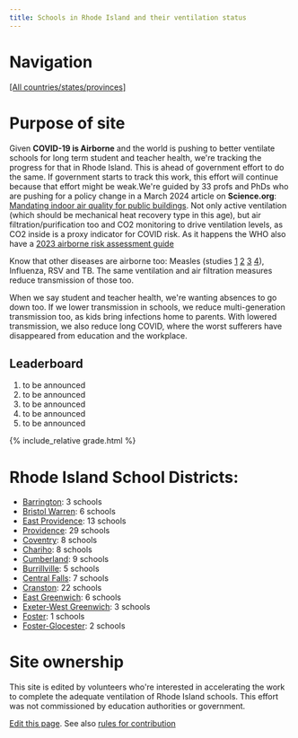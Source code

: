 ```yaml
---
title: Schools in Rhode Island and their ventilation status
---
```


# Navigation

[[All countries/states/provinces]](..)

# Purpose of site

Given **COVID-19 is Airborne** and the world is pushing to better ventilate schools for long term student and teacher health, we're tracking the progress for that in Rhode Island. This is ahead of government effort to do the same. If government starts to track this work, this effort will continue because that effort might be weak.We're guided by 33 profs and PhDs who are pushing for a policy change in a March 2024 article on **Science.org**: [Mandating indoor air quality for public buildings](https://drive.google.com/file/d/16l_IH47cQtC7fFuafvHca7ORNVGITxx8/view). Not only active ventilation (which should be mechanical heat recovery type in this age), but air filtration/purification too and CO2 monitoring to drive ventilation levels, as CO2 inside is a proxy indicator for COVID risk. As it happens the WHO also have a [2023 airborne risk assessment guide](https://iris.who.int/handle/10665/376346)

Know that other diseases are airborne too: Measles (studies [1](https://www.ncbi.nlm.nih.gov/pmc/articles/PMC2810934/pdf/10982072.pdf) [2](https://www.ncbi.nlm.nih.gov/pmc/articles/PMC3880795/pdf/nihms532643.pdf) [3](https://pubmed.ncbi.nlm.nih.gov/31257413/) [4](https://www.sciencedirect.com/science/article/pii/S0196655316305363)), Influenza, RSV and TB. The same ventilation and air filtration measures reduce transmission of those too.

 When we say student and teacher health, we're wanting absences to go down too. If we lower transmission in schools, we reduce multi-generation transmission too, as kids bring infections home to parents. With lowered transmission, we also reduce long COVID, where the worst sufferers have disappeared from education and the workplace.


## Leaderboard

1. to be announced
2. to be announced
3. to be announced
4. to be announced
5. to be announced

{% include_relative grade.html %}

# Rhode Island School Districts:

- [Barrington](Barrington/): 3 schools
- [Bristol Warren](Bristol_Warren/): 6 schools
- [East Providence](East_Providence/): 13 schools
- [Providence](Providence/): 29 schools
- [Coventry](Coventry/): 8 schools
- [Chariho](Chariho/): 8 schools
- [Cumberland](Cumberland/): 9 schools
- [Burrillville](Burrillville/): 5 schools
- [Central Falls](Central_Falls/): 7 schools
- [Cranston](Cranston/): 22 schools
- [East Greenwich](East_Greenwich/): 6 schools
- [Exeter-West Greenwich](Exeter-West_Greenwich/): 3 schools
- [Foster](Foster/): 1 schools
- [Foster-Glocester](Foster-Glocester/): 2 schools


# Site ownership

This site is edited by volunteers who're interested in accelerating the work to complete the adequate ventilation of Rhode Island schools. This effort was not commissioned by education authorities or government.

[Edit this page](https://github.com/ventilate-schools/RI/edit/main/index.md). See also [rules for contribution](./contribution_rules/)